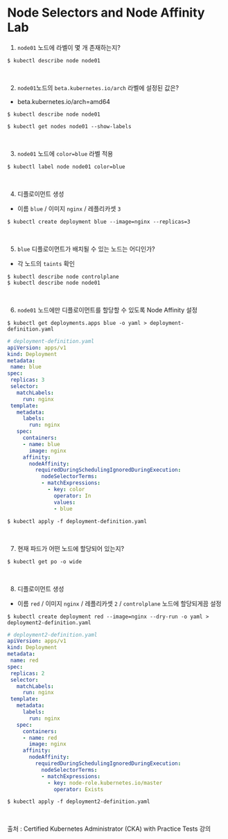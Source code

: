 # Node Selectors and Node Affinity Lab

1. `node01` 노드에 라벨이 몇 개 존재하는지?

```
$ kubectl describe node node01
```

<br>

2. `node01`노드의 `beta.kubernetes.io/arch` 라벨에 설정된 값은?

- beta.kubernetes.io/arch=amd64

```
$ kubectl describe node node01
```

```
$ kubectl get nodes node01 --show-labels
```

<br>

3. `node01` 노드에 `color=blue` 라벨 적용

```
$ kubectl label node node01 color=blue
```

<br>

4. 디플로이먼트 생성

- 이름 `blue` / 이미지 `nginx` / 레플리카셋 `3`

```
$ kubectl create deployment blue --image=nginx --replicas=3
```

<br>

5. `blue` 디플로이먼트가 배치될 수 있는 노드는 어디인가?

- 각 노드의 `taints` 확인

```
$ kubectl describe node controlplane
$ kubectl describe node node01
```

<br>

6. `node01` 노드에만 디플로이먼트를 할당할 수 있도록 Node Affinity 설정

```
$ kubectl get deployments.apps blue -o yaml > deployment-definition.yaml
```

```yaml
# deployment-definition.yaml
apiVersion: apps/v1
kind: Deployment
metadata:
 name: blue
spec:
 replicas: 3
 selector: 
   matchLabels:
     run: nginx
 template:
   metadata:
     labels:
       run: nginx
   spec:
     containers:
     - name: blue
       image: nginx
     affinity:
       nodeAffinity:
         requiredDuringSchedulingIgnoredDuringExecution:
           nodeSelectorTerms:
           - matchExpressions:
             - key: color
               operator: In
               values: 
               - blue
```

```
$ kubectl apply -f deployment-definition.yaml
```

<br>

7. 현재 파드가 어떤 노드에 할당되어 있는지?

```
$ kubectl get po -o wide
```

<br>

8. 디플로이먼트 생성

- 이름 `red` / 이미지 `nginx` / 레플리카셋 `2` / `controlplane` 노드에 할당되게끔 설정

```
$ kubectl create deployment red --image=nginx --dry-run -o yaml > deployment2-definition.yaml
```

```yaml
# deployment2-definition.yaml
apiVersion: apps/v1
kind: Deployment
metadata:
 name: red
spec:
 replicas: 2
 selector: 
   matchLabels:
     run: nginx
 template:
   metadata:
     labels:
       run: nginx
   spec:
     containers:
     - name: red
       image: nginx
     affinity:
       nodeAffinity:
         requiredDuringSchedulingIgnoredDuringExecution:
           nodeSelectorTerms:
           - matchExpressions:
             - key: node-role.kubernetes.io/master
               operator: Exists
```

```
$ kubectl apply -f deployment2-definition.yaml
```

<br>



출처 : Certified Kubernetes Administrator (CKA) with Practice Tests 강의


